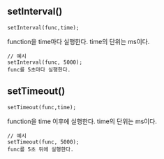 ## setInterval()
```
setInterval(func,time);
```
function을 time마다 실행한다.
time의 단위는 ms이다.
```
// 예시
setInterval(func, 5000);
func를 5초마다 실행한다.
```

## setTimeout()
```
setTimeout(func,time);
```
function을 time 이후에 실행한다.
time의 단위는 ms이다.
```
// 예시
setTimeout(func, 5000);
func를 5초 뒤에 실행한다.
```